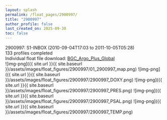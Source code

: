 ```yaml
---
layout: splash
permalink: /float_pages/2900997/
title: "2900997"
author_profile: false
last_created_on: 2025-09-30
toc: false
---
```

 
2900997: S1-INBOX (2010-09-04T17:03 to 2011-10-05T05:28)\
133 profiles completed\
Individual float file download: [BGC_Argo_Plus_Global](https://ftp.soest.hawaii.edu/bgc_argo_plus/Individual_Floats/outliers_removed/2900997_Sprof_processed.nc)\
![img-png]({{ site.url }}{{ site.baseurl }}/assets/images/float_figures/2900997/01_2900997_map.png)
![img-png]({{ site.url }}{{ site.baseurl }}/assets/images/float_figures/2900997/2900997_DOXY.png)
![img-png]({{ site.url }}{{ site.baseurl }}/assets/images/float_figures/2900997/2900997_PRES.png)
![img-png]({{ site.url }}{{ site.baseurl }}/assets/images/float_figures/2900997/2900997_PSAL.png)
![img-png]({{ site.url }}{{ site.baseurl }}/assets/images/float_figures/2900997/2900997_TEMP.png)
